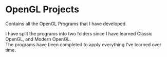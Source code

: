 # OpenGL Projects
Contains all the OpenGL Programs that I have developed.

I have split the programs into two folders since I have learned Classic OpenGL, and Modern OpenGL.  
The programs have been completed to apply everything I've learned over time.
